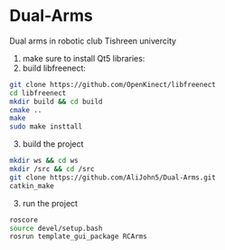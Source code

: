 # Dual-Arms
Dual arms in robotic club Tishreen univercity


1. make sure to install Qt5 libraries:
2. build libfreenect:

```bash
git clone https://github.com/OpenKinect/libfreenect 
cd libfreenect 
mkdir build && cd build 
cmake .. 
make 
sudo make insttall 
```

3. build the project
```bash
mkdir ws && cd ws
mkdir /src && cd /src
git clone https://github.com/AliJohn5/Dual-Arms.git
catkin_make
```

3. run the project
```bash
roscore
source devel/setup.bash
rosrun template_gui_package RCArms
```


